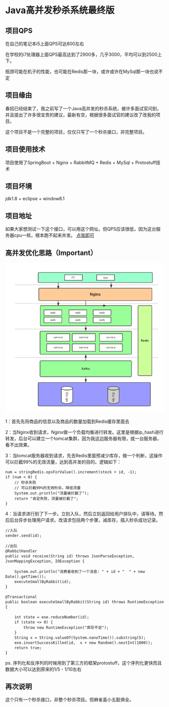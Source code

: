 # Java高并发秒杀系统最终版

## 项目QPS

在自己的笔记本i5上面QPS可达800左右

在学校的i7处理器上面QPS最高达到了2900多，几乎3000，平均可以到2500上下。

瓶颈可能在机子的性能，也可能在Redis那一块，或许或许在MySql那一块也说不定

## 项目缘由

春招已经结束了，我之前写了一个Java高并发的秒杀系统，被许多面试官问到，并且提出了许多很宝贵的建议，最新有空，根据很多面试官的建议改了改我的项目。

这个项目不是一个完整的项目，仅仅只写了一个秒杀接口，非完整项目。

## 项目使用技术

项目使用了SpringBoot + Nginx + RabbitMQ + Redis + MySql + Protostuff技术

## 项目坏境

jdk1.8 + eclipse + window8.1

## 项目地址

如果大家想测试一下这个接口，可以用这个网址。但QPS应该很低，因为这台服务器cpu一核，根本跑不起来并发。 <a href="http://120.78.159.149:8080/springbootstudy/1001/execute" target="_blank">点我即可</a>

## 高并发优化思路（Important）

![Image text](https://github.com/wenbochang888/SeckillSpeed/blob/master/src/sum.png)

1：首先先将商品的信息以及商品的数量加载到Redis缓存里面去

2：当Nginx收到请求，Nginx做一个负载均衡进行转发。这里是根据ip_hash进行转发，后台可以建立一个tomcat集群，因为我这边服务器有限，就一台服务器，看不出效果。

3：当tomcat服务器收到请求，先去Redis里面预减少库存，做一个判断，这操作可以拦截99%的无效流量，达到高并发的目的。逻辑如下：

	num = stringRedis.opsForValue().increment(stock + id, -1);
	if (num < 0) {
		// 秒杀失败
		// 可以拦截99%的无效秒杀，降低流量
		System.out.println("流量被拦截了");
		return "肯定失败，流量被拦截了";
	}

4：当请求进行到了下一步。立刻入队，然后立刻返回给用户排队中，请等待。然后后台异步处理用户请求。改请求包括两个步骤，减库存，插入秒杀成功记录。
	
	//入队
	sender.send(id);

	//出队
	@RabbitHandler
	public void receive(String id) throws JsonParseException, JsonMappingException, IOException {
		
		System.out.println("消费者收到了一个消息: " + id + "  " + new Date().getTime());
		executeSmallByRabbit(id);
	}
	
	@Transactional
	public boolean executeSmallByRabbit(String id) throws RuntimeException {
		
		int state = exe.reduceNumber(id);
		if (state <= 0) {
			throw new RuntimeException("库存不足");
		}
		String x = String.valueOf(System.nanoTime()).substring(5);
		exe.insertSuccessKilled(id,  x + new Random().nextInt(1000));
		return true;
	}
			
ps. 序列化和反序列的时候用到了第三方的框架protostuff，这个序列化更快而且数据大小可以达到原来的1/5 - 1/10左右

## 再次说明

这个只有一个秒杀接口，非整个秒杀项目。但麻雀虽小五脏俱全。


